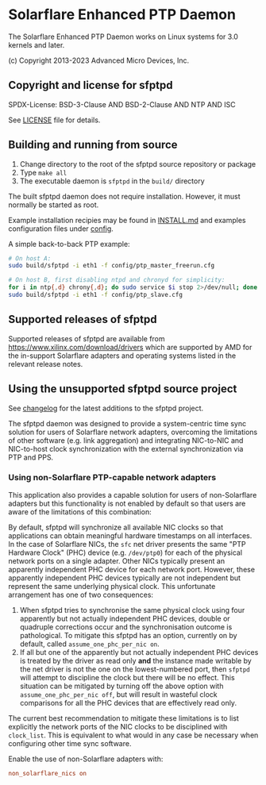 # Solarflare Enhanced PTP Daemon

The Solarflare Enhanced PTP Daemon works on Linux systems for 3.0 kernels and
later.

(c) Copyright 2013-2023 Advanced Micro Devices, Inc.

## Copyright and license for sfptpd

SPDX-License: BSD-3-Clause AND BSD-2-Clause AND NTP AND ISC

See [LICENSE](LICENSE) file for details.

## Building and running from source

1. Change directory to the root of the sfptpd source repository or package
2. Type `make all`
3. The executable daemon is `sfptpd` in the `build/` directory

The built sfptpd daemon does not require installation. However, it must
normally be started as root.

Example installation recipies may be found in [INSTALL.md](INSTALL.md) and
examples configuration files under [config](config/).

A simple back-to-back PTP example:

```sh
# On host A:
sudo build/sfptpd -i eth1 -f config/ptp_master_freerun.cfg

# On host B, first disabling ntpd and chronyd for simplicity:
for i in ntp{,d} chrony{,d}; do sudo service $i stop 2>/dev/null; done
sudo build/sfptpd -i eth1 -f config/ptp_slave.cfg
```

## Supported releases of sfptpd

Supported releases of sfptpd are available from
<https://www.xilinx.com/download/drivers> which are supported by AMD for
the in-support Solarflare adapters and operating systems listed in the
relevant release notes.

## Using the unsupported sfptpd source project

See [changelog](CHANGELOG.md) for the latest additions to the sfptpd project.

The sfptpd daemon was designed to provide a system-centric time sync solution
for users of Solarflare network adapters, overcoming the limitations of other
software (e.g. link aggregation) and integrating NIC-to-NIC and NIC-to-host
clock synchronization with the external synchronization via PTP and PPS.

### Using non-Solarflare PTP-capable network adapters

This application also provides a capable solution for users of non-Solarflare
adapters but this functionality is not enabled by default so that users are
aware of the limitations of this combination:

By default, sfptpd will synchronize all available NIC clocks so that
applications can obtain meaningful hardware timestamps on all interfaces. In
the case of Solarflare NICs, the `sfc` net driver presents the same "PTP
Hardware Clock" (PHC) device (e.g. `/dev/ptp0`) for each of the physical
network ports on a single adapter. Other NICs typically present an
apparently independent PHC device for each network port. However, these
apparently independent PHC devices typically are not independent but represent
the same underlying physical clock. This unfortunate arrangement has one of two
consequences:

1. When sfptpd tries to synchronise the same physical clock using four
   apparently but not actually independent PHC devices, double or quadruple
   corrections occur and the synchronisation outcome is pathological. To
   mitigate this sfptpd has an option, currently on by default, called
   `assume_one_phc_per_nic on`.
2. If all but one of the apparently but not actually independent PHC devices is
   treated by the driver as read only **and** the instance made writable by the
   net driver is not the one on the lowest-numbered port, then `sfptpd` will
   attempt to discipline the clock but there will be no effect. This
   situation can be mitigated by turning off the above option with
   `assume_one_phc_per_nic off`, but will result in wasteful clock comparisons
   for all the PHC devices that are effectively read only.

The current best recommendation to mitigate these limitations is to list
explicitly the network ports of the NIC clocks to be disciplined with
`clock_list`. This is equivalent to what would in any case be necessary when
configuring other time sync software.

Enable the use of non-Solarflare adapters with:

```ini
non_solarflare_nics on
```
